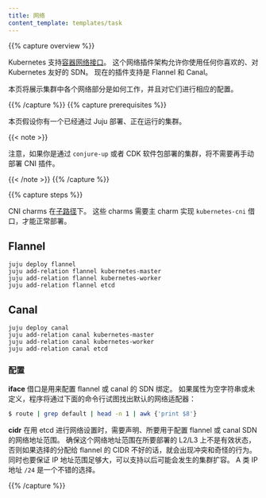 ```yaml
---
title: 网络
content_template: templates/task
---
```


<!-- ---
title: Networking
content_template: templates/task
--- -->

{{% capture overview %}}

<!-- Kubernetes supports the [Container Network Interface (CNI)](https://github.com/containernetworking/cni).
This is a network plugin architecture that allows you to use whatever
Kubernetes-friendly SDN you want. Currently this means support for Flannel and Canal. -->

Kubernetes 支持[容器网络接口](https://github.com/containernetworking/cni)。
这个网络插件架构允许你使用任何你喜欢的、对 Kubernetes 友好的 SDN。
现在的插件支持是 Flannel 和 Canal。

<!-- This page shows how the various network portions of a cluster work and how to configure them. -->
本页将展示集群中各个网络部分是如何工作，并且对它们进行相应的配置。

{{% /capture %}}
{{% capture prerequisites %}}

<!-- This page assumes you have a working Juju deployed cluster. -->
本页假设你有一个已经通过 Juju 部署、正在运行的集群。

{{< note >}}
<!-- Note that if you deploy a cluster via conjure-up or the CDK bundles, manually deploying CNI plugins is unnecessary. -->
注意，如果你是通过 `conjure-up` 或者 CDK 软件包部署的集群，将不需要再手动部署 CNI 插件。

{{< /note >}}
{{% /capture %}}


{{% capture steps %}}

<!-- The CNI charms are [subordinates](https://jujucharms.com/docs/stable/authors-subordinate-applications).
These charms will require a principal charm that implements the `kubernetes-cni` interface in order to properly deploy. -->

CNI charms 在[子路径](https://jujucharms.com/docs/stable/authors-subordinate-applications)下。
这些 charms 需要主 charm 实现 `kubernetes-cni` 借口，才能正常部署。

## Flannel

```
juju deploy flannel
juju add-relation flannel kubernetes-master
juju add-relation flannel kubernetes-worker
juju add-relation flannel etcd
```

## Canal

```
juju deploy canal
juju add-relation canal kubernetes-master
juju add-relation canal kubernetes-worker
juju add-relation canal etcd
```

<!-- ### Configuration -->
### 配置

<!-- **iface** The interface to configure the flannel or canal SDN binding. If this value is
empty string or undefined the code will attempt to find the default network
adapter similar to the following command: -->

**iface** 借口是用来配置 flannel 或 canal 的 SDN 绑定。
如果属性为空字符串或未定义，程序将通过下面的命令行试图找出默认的网络适配器：

```bash
$ route | grep default | head -n 1 | awk {'print $8'}
```

<!-- **cidr** The network range to configure the flannel or canal SDN to declare when
establishing networking setup with etcd. Ensure this network range is not active
on layers 2/3 you're deploying to, as it will cause collisions and odd behavior
if care is not taken when selecting a good CIDR range to assign to flannel. It's
also good practice to ensure you allot yourself a large enough IP range to support
how large your cluster will potentially scale.  Class A IP ranges with /24 are
a good option. -->

**cidr** 在用 etcd 进行网络设置时，需要声明、所要用于配置 flannel 或 canal SDN 的网络地址范围。
确保这个网络地址范围在所要部署的 L2/L3 上不是有效状态，
否则如果选择的分配给 flannel 的 CIDR 不好的话，就会出现冲突和奇怪的行为。
同时也要保证 IP 地址范围足够大，可以支持以后可能会发生的集群扩容。
A 类 IP 地址 `/24` 是一个不错的选择。

{{% /capture %}}
